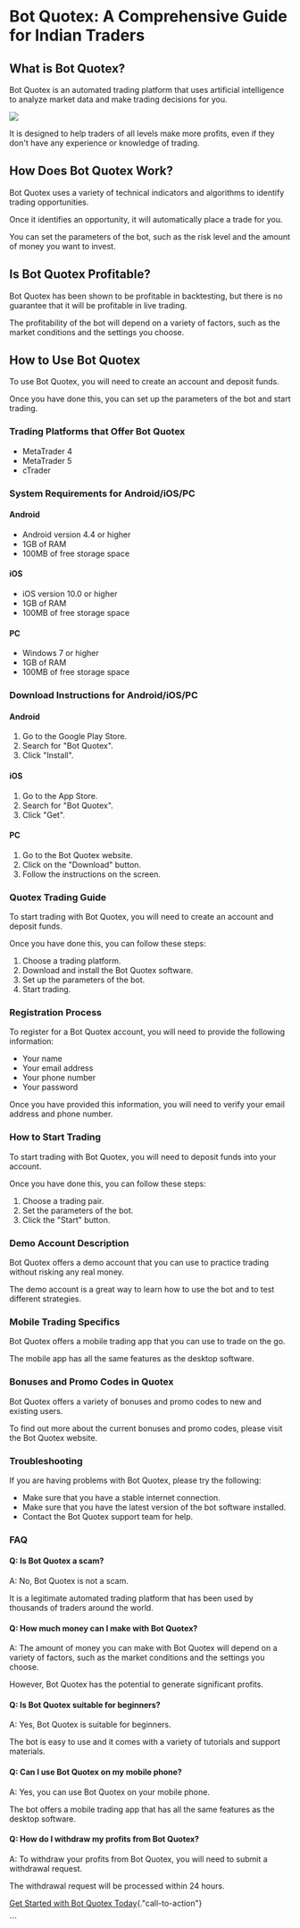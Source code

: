 # Bot Quotex: A Comprehensive Guide for Indian Traders

## What is Bot Quotex?

Bot Quotex is an automated trading platform that uses artificial
intelligence to analyze market data and make trading decisions for you.

[![](https://static.quotex.io/files/4_en/300_250.jpg)](https://traff.sbs/brokerqxlid)

It is designed to help traders of all levels make more profits, even if
they don\'t have any experience or knowledge of trading.

## How Does Bot Quotex Work?

Bot Quotex uses a variety of technical indicators and algorithms to
identify trading opportunities.

Once it identifies an opportunity, it will automatically place a trade
for you.

You can set the parameters of the bot, such as the risk level and the
amount of money you want to invest.

## Is Bot Quotex Profitable?

Bot Quotex has been shown to be profitable in backtesting, but there is
no guarantee that it will be profitable in live trading.

The profitability of the bot will depend on a variety of factors, such
as the market conditions and the settings you choose.

## How to Use Bot Quotex

To use Bot Quotex, you will need to create an account and deposit funds.

Once you have done this, you can set up the parameters of the bot and
start trading.

### Trading Platforms that Offer Bot Quotex

-   MetaTrader 4
-   MetaTrader 5
-   cTrader

### System Requirements for Android/iOS/PC

#### Android

-   Android version 4.4 or higher
-   1GB of RAM
-   100MB of free storage space

#### iOS

-   iOS version 10.0 or higher
-   1GB of RAM
-   100MB of free storage space

#### PC

-   Windows 7 or higher
-   1GB of RAM
-   100MB of free storage space

### Download Instructions for Android/iOS/PC

#### Android

1.  Go to the Google Play Store.
2.  Search for "Bot Quotex".
3.  Click "Install".

#### iOS

1.  Go to the App Store.
2.  Search for "Bot Quotex".
3.  Click "Get".

#### PC

1.  Go to the Bot Quotex website.
2.  Click on the "Download" button.
3.  Follow the instructions on the screen.

### Quotex Trading Guide

To start trading with Bot Quotex, you will need to create an account and
deposit funds.

Once you have done this, you can follow these steps:

1.  Choose a trading platform.
2.  Download and install the Bot Quotex software.
3.  Set up the parameters of the bot.
4.  Start trading.

### Registration Process

To register for a Bot Quotex account, you will need to provide the
following information:

-   Your name
-   Your email address
-   Your phone number
-   Your password

Once you have provided this information, you will need to verify your
email address and phone number.

### How to Start Trading

To start trading with Bot Quotex, you will need to deposit funds into
your account.

Once you have done this, you can follow these steps:

1.  Choose a trading pair.
2.  Set the parameters of the bot.
3.  Click the "Start" button.

### Demo Account Description

Bot Quotex offers a demo account that you can use to practice trading
without risking any real money.

The demo account is a great way to learn how to use the bot and to test
different strategies.

### Mobile Trading Specifics

Bot Quotex offers a mobile trading app that you can use to trade on the
go.

The mobile app has all the same features as the desktop software.

### Bonuses and Promo Codes in Quotex

Bot Quotex offers a variety of bonuses and promo codes to new and
existing users.

To find out more about the current bonuses and promo codes, please visit
the Bot Quotex website.

### Troubleshooting

If you are having problems with Bot Quotex, please try the following:

-   Make sure that you have a stable internet connection.
-   Make sure that you have the latest version of the bot software
    installed.
-   Contact the Bot Quotex support team for help.

### FAQ

#### Q: Is Bot Quotex a scam?

A: No, Bot Quotex is not a scam.

It is a legitimate automated trading platform that has been used by
thousands of traders around the world.

#### Q: How much money can I make with Bot Quotex?

A: The amount of money you can make with Bot Quotex will depend on a
variety of factors, such as the market conditions and the settings you
choose.

However, Bot Quotex has the potential to generate significant profits.

#### Q: Is Bot Quotex suitable for beginners?

A: Yes, Bot Quotex is suitable for beginners.

The bot is easy to use and it comes with a variety of tutorials and
support materials.

#### Q: Can I use Bot Quotex on my mobile phone?

A: Yes, you can use Bot Quotex on your mobile phone.

The bot offers a mobile trading app that has all the same features as
the desktop software.

#### Q: How do I withdraw my profits from Bot Quotex?

A: To withdraw your profits from Bot Quotex, you will need to submit a
withdrawal request.

The withdrawal request will be processed within 24 hours.

[Get Started with Bot Quotex
Today](\%22https://traff.sbs/brokerqxlid\%22){."call-to-action"}

\`\`\`

